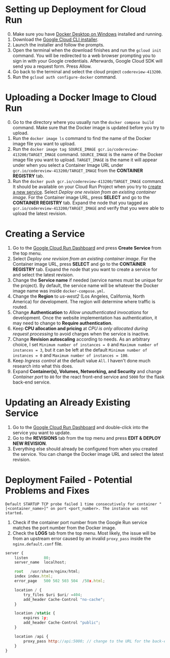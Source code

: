 # Setting up Deployment for Cloud Run
0. Make sure you have [Docker Desktop on Windows](https://www.docker.com/products/docker-desktop/) installed and running.
1. Download the [Google Cloud CLI installer](https://dl.google.com/dl/cloudsdk/channels/rapid/GoogleCloudSDKInstaller.exe).
2. Launch the installer and follow the prompts.
3. Open the terminal when the download finishes and run the `gcloud init` command. You will be redirected to a web browser prompting you to sign in with your Google credentials. Afterwards, Google Cloud SDK will send you a request form. Press Allow.
4. Go back to the terminal and select the cloud project `codereview-413200`.
5. Run the `gcloud auth configure-docker` command.

# Uploading a Docker Image to Cloud Run
0. Go to the directory where you usually run the `docker compose build` command. Make sure that the Docker image is updated before you try to upload.
1. Run the `docker image ls` command to find the name of the Docker image file you want to upload.
2. Run the `docker image tag SOURCE_IMAGE gcr.io/codereview-413200/TARGET_IMAGE` command. `SOURCE_IMAGE` is the name of the Docker image file you want to upload. `TARGET_IMAGE` is the name it will appear under when you select a Container Image URL under `gcr.io/codereview-413200/TARGET_IMAGE` from the **CONTAINER REGISTRY** tab.
3. Run the `docker push gcr.io/codereview-413200/TARGET_IMAGE` command. It should be available on your Cloud Run Project when you try to [create a new service](https://console.cloud.google.com/run/create?hl=en&project=codereview-413200). Select *Deploy one revision from an existing container image*. For the Container image URL, press **SELECT** and go to the **CONTAINER REGISTRY** tab. Expand the node that you tagged as `gcr.io/codereview-413200/TARGET_IMAGE` and verify that you were able to upload the latest revision.
# Creating a Service
1. Go to the [Google Cloud Run Dashboard](https://console.cloud.google.com/run?hl=en&project=codereview-413200) and press **Create Service** from the top menu.
2. Select *Deploy one revision from an existing container image*. For the Container image URL, press **SELECT** and go to the **CONTAINER REGISTRY** tab. Expand the node that you want to create a service for and select the latest revision.
3. Change the **Service name** if needed (service names must be unique for the project). By default, the service name will be whatever the Docker image name was inside `docker-compose.yml`.
4. Change the **Region** to *us-west2* (Los Angeles, California, North America) for development. The region will determine where traffic is routed.
5. Change **Authentication** to *Allow unauthenticated invocations* for development. Once the website implementation has authentication, it may need to change to **Require authentication**.
6. Keep **CPU allocation and pricing** at *CPU is only allocated during request processing* to avoid charges when the service is inactive.
7. Change **Revision autoscaling** according to needs. As an arbitrary choice, I set `Minimum number of instances = 0` and `Maximum number of instances = 3`, but it can be left at the default `Minimum number of instances = 0` and `Maximum number of instances = 100`.
8. Keep *Ingress control* at the default value `All`. I haven't done much research into what this does.
9. Expand **Container(s), Volumes, Networking, and Security** and change *Container port* to `80` for the react front-end service and `5000` for the flask back-end service.

# Updating an Already Existing Service
1. Go to the [Google Cloud Run Dashboard](https://console.cloud.google.com/run?hl=en&project=codereview-413200) and double-click into the service you want to update.
2. Go to the **REVISIONS** tab from the top menu and press **EDIT & DEPLOY NEW REVISION**.
3. Everything else should already be configured from when you created the service. You can change the Docker image URL and select the latest revision.

# Deployment Failed - Potential Problems and Fixes
```console
Default STARTUP TCP probe failed 1 time consecutively for container "[<container_name>]" on port <port_number>. The instance was not started.
```
1. Check if the container port number from the Google Run service matches the port number from the Docker image.
2. Check the **LOGS** tab from the top menu. Most likely, the issue will be from an upstream error caused by an invalid `proxy_pass` inside the `nginx.default.conf` file.
```js
server {
    listen       80;
    server_name  localhost;

    root   /usr/share/nginx/html;
    index index.html;
    error_page   500 502 503 504  /50x.html;

    location / {
        try_files $uri $uri/ =404;
        add_header Cache-Control "no-cache";
    }

    location /static {
        expires 1y;
        add_header Cache-Control "public";
    }

    location /api {
        proxy_pass http://api:5000; // change to the URL for the back-end service
    }
}

```
